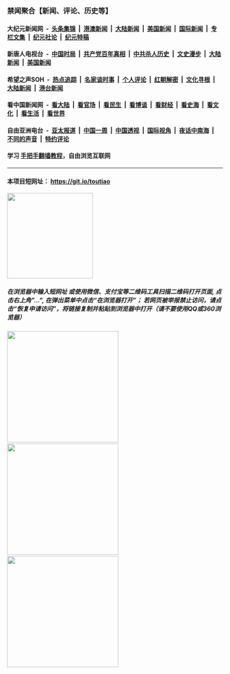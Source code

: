 ### 禁闻聚合【新闻、评论、历史等】

#### 大纪元新闻网 &nbsp;-&nbsp; [头条集锦](indexes/E头条集锦.md?t=03121802) &nbsp;|&nbsp; [港澳新闻](indexes/E港澳新闻.md?t=03121802)  &nbsp;|&nbsp; [大陆新闻](indexes/E大陆新闻.md?t=03121802) &nbsp;|&nbsp; [美国新闻](indexes/E美国新闻.md?t=03121802) &nbsp;|&nbsp; [国际新闻](indexes/E国际新闻.md?t=03121802) &nbsp;|&nbsp; [专栏文集](indexes/E专栏文集.md?t=03121802) &nbsp;|&nbsp; [纪元社论](indexes/E纪元社论.md?t=03121802) &nbsp;|&nbsp; [纪元特稿](indexes/E纪元特稿.md?t=03121802) 

#### 新唐人电视台 &nbsp;-&nbsp; [中国时局](indexes/N中国时局.md?t=03121802) &nbsp;|&nbsp; [共产党百年真相](indexes/N共产党百年真相.md?t=03121802) &nbsp;|&nbsp; [中共杀人历史](indexes/N中共杀人历史.md?t=03121802) &nbsp;|&nbsp; [文史漫步](indexes/N文史漫步.md?t=03121802) &nbsp;|&nbsp; [大陆新闻](indexes/N大陆新闻.md?t=03121802) &nbsp;|&nbsp; [美国新闻](indexes/N美国新闻.md?t=03121802)

#### 希望之声SOH &nbsp;-&nbsp; [热点追踪](indexes/H热点追踪.md?t=03121802) &nbsp;|&nbsp; [名家谈时事](indexes/H名家谈时事.md?t=03121802) &nbsp;|&nbsp; [个人评论](indexes/H个人评论.md?t=03121802)  &nbsp;|&nbsp; [红朝解密](indexes/H红朝解密.md?t=03121802) &nbsp;|&nbsp; [文化寻根](indexes/H文化寻根.md?t=03121802) &nbsp;|&nbsp; [大陆新闻](indexes/H大陆新闻.md?t=03121802) &nbsp;|&nbsp; [港台新闻](indexes/H港台新闻.md?t=03121802)

#### 看中国新闻网 &nbsp;-&nbsp; [看大陆](indexes/S看大陆.md?t=03121802) &nbsp;|&nbsp; [看官场](indexes/S看官场.md?t=03121802) &nbsp;|&nbsp; [看民生](indexes/S看民生.md?t=03121802)  &nbsp;|&nbsp; [看博谈](indexes/S看博谈.md?t=03121802) &nbsp;|&nbsp; [看财经](indexes/S看财经.md?t=03121802) &nbsp;|&nbsp; [看史海](indexes/S看史海.md?t=03121802) &nbsp;|&nbsp; [看文化](indexes/S看文化.md?t=03121802) &nbsp;|&nbsp; [看生活](indexes/S看生活.md?t=03121802) &nbsp;|&nbsp; [看世界](indexes/S看世界.md?t=03121802)

#### 自由亚洲电台 &nbsp;-&nbsp; [亚太报道](indexes/R亚太报道.md?t=03121802) &nbsp;|&nbsp; [中国一周](indexes/R中国一周.md?t=03121802) &nbsp;|&nbsp; [中国透视](indexes/R中国透视.md?t=03121802)  &nbsp;|&nbsp; [国际视角](indexes/R国际视角.md?t=03121802) &nbsp;|&nbsp; [夜话中南海](indexes/R夜话中南海.md?t=03121802) &nbsp;|&nbsp; [不同的声音](indexes/R不同的声音.md?t=03121802) &nbsp;|&nbsp; [特约评论](indexes/R特约评论.md?t=03121802)

#### 学习 [手把手翻墙教程](https://github.com/gfw-breaker/guides/wiki)，自由浏览互联网

----

#### 本项目短网址： https://git.io/toutiao
<img src="https://raw.githubusercontent.com/gfw-breaker/banned-news/master/scripts/img/qr.png" width="200px"/>  

##### 在浏览器中输入短网址 或使用微信、支付宝等二维码工具扫描二维码打开页面, 点击右上角"...", 在弹出菜单中点击“在浏览器打开”； 若网页被举报禁止访问，请点击“恢复申请访问”，将链接复制并粘贴到浏览器中打开（请不要使用QQ或360浏览器）

<img src="https://raw.githubusercontent.com/gfw-breaker/banned-news/master/scripts/img/1.png" width="260px"/> &nbsp; <img src="https://raw.githubusercontent.com/gfw-breaker/banned-news/master/scripts/img/2.png" width="260px"/> &nbsp; <img src="https://raw.githubusercontent.com/gfw-breaker/banned-news/master/scripts/img/3.png" width="260px"/>
